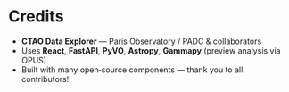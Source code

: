 # Credits

- **CTAO Data Explorer** — Paris Observatory / PADC & collaborators
- Uses **React**, **FastAPI**, **PyVO**, **Astropy**, **Gammapy** (preview analysis via OPUS)
- Built with many open‑source components — thank you to all contributors!
